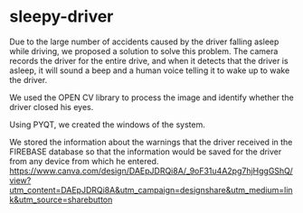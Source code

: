 # sleepy-driver
Due to the large number of accidents caused by the driver falling asleep while driving, we proposed a solution to solve this problem. The camera records the driver for the entire drive, and when it detects that the driver is asleep, it will sound a beep and a human voice telling it to wake up to wake the driver.

We used the OPEN CV library to process the image and identify whether the driver closed his eyes.

Using PYQT, we created the windows of the system.

We stored the information about the warnings that the driver received in the FIREBASE database so that the information would be saved for the driver from any device from which he entered.
https://www.canva.com/design/DAEpJDRQi8A/_9oF31u4A2pg7hjHggGShQ/view?utm_content=DAEpJDRQi8A&utm_campaign=designshare&utm_medium=link&utm_source=sharebutton
